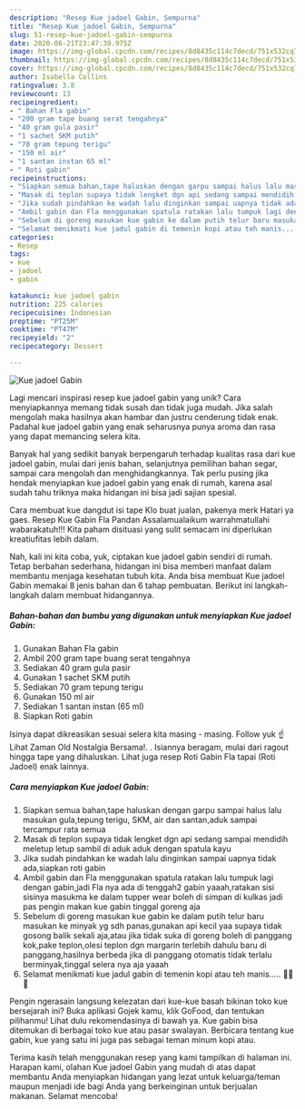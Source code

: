 ```yaml
---
description: "Resep Kue jadoel Gabin, Sempurna"
title: "Resep Kue jadoel Gabin, Sempurna"
slug: 51-resep-kue-jadoel-gabin-sempurna
date: 2020-06-21T23:47:39.975Z
image: https://img-global.cpcdn.com/recipes/8d8435c114c7decd/751x532cq70/kue-jadoel-gabin-foto-resep-utama.jpg
thumbnail: https://img-global.cpcdn.com/recipes/8d8435c114c7decd/751x532cq70/kue-jadoel-gabin-foto-resep-utama.jpg
cover: https://img-global.cpcdn.com/recipes/8d8435c114c7decd/751x532cq70/kue-jadoel-gabin-foto-resep-utama.jpg
author: Isabella Collins
ratingvalue: 3.8
reviewcount: 13
recipeingredient:
- " Bahan Fla gabin"
- "200 gram tape buang serat tengahnya"
- "40 gram gula pasir"
- "1 sachet SKM putih"
- "70 gram tepung terigu"
- "150 ml air"
- "1 santan instan 65 ml"
- " Roti gabin"
recipeinstructions:
- "Siapkan semua bahan,tape haluskan dengan garpu sampai halus lalu masukan gula,tepung terigu, SKM, air dan santan,aduk sampai tercampur rata semua"
- "Masak di teplon supaya tidak lengket dgn api sedang sampai mendidih meletup letup sambil di aduk aduk dengan spatula kayu"
- "Jika sudah pindahkan ke wadah lalu dinginkan sampai uapnya tidak ada,siapkan roti gabin"
- "Ambil gabin dan Fla menggunakan spatula ratakan lalu tumpuk lagi dengan gabin,jadi Fla nya ada di tenggah2 gabin yaaah,ratakan sisi sisinya masukma ke dalam tupper wear boleh di simpan di kulkas jadi pas pengin makan kue gabin tinggal goreng aja"
- "Sebelum di goreng masukan kue gabin ke dalam putih telur baru masukan ke minyak yg sdh panas,gunakan api kecil yaa supaya tidak gosong balik sekali aja,atau jika tidak suka di goreng boleh di panggang kok,pake teplon,olesi teplon dgn margarin terlebih dahulu baru di panggang,hasilnya berbeda jika di panggang otomatis tidak terlalu berminyak,tinggal selera nya aja yaaah"
- "Selamat menikmati kue jadul gabin di temenin kopi atau teh manis..... 🥰🥰🥰"
categories:
- Resep
tags:
- kue
- jadoel
- gabin

katakunci: kue jadoel gabin 
nutrition: 225 calories
recipecuisine: Indonesian
preptime: "PT25M"
cooktime: "PT47M"
recipeyield: "2"
recipecategory: Dessert

---
```



![Kue jadoel Gabin](https://img-global.cpcdn.com/recipes/8d8435c114c7decd/751x532cq70/kue-jadoel-gabin-foto-resep-utama.jpg)

Lagi mencari inspirasi resep kue jadoel gabin yang unik? Cara menyiapkannya memang tidak susah dan tidak juga mudah. Jika salah mengolah maka hasilnya akan hambar dan justru cenderung tidak enak. Padahal kue jadoel gabin yang enak seharusnya punya aroma dan rasa yang dapat memancing selera kita.

Banyak hal yang sedikit banyak berpengaruh terhadap kualitas rasa dari kue jadoel gabin, mulai dari jenis bahan, selanjutnya pemilihan bahan segar, sampai cara mengolah dan menghidangkannya. Tak perlu pusing jika hendak menyiapkan kue jadoel gabin yang enak di rumah, karena asal sudah tahu triknya maka hidangan ini bisa jadi sajian spesial.

Cara membuat kue dangdut isi tape Klo buat jualan, pakenya merk Hatari ya gaes. Resep Kue Gabin Fla Pandan Assalamualaikum warrahmatullahi wabarakatuh!!! Kita paham disituasi yang sulit semacam ini diperlukan kreatiufitas lebih dalam.


Nah, kali ini kita coba, yuk, ciptakan kue jadoel gabin sendiri di rumah. Tetap berbahan sederhana, hidangan ini bisa memberi manfaat dalam membantu menjaga kesehatan tubuh kita. Anda bisa membuat Kue jadoel Gabin memakai 8 jenis bahan dan 6 tahap pembuatan. Berikut ini langkah-langkah dalam membuat hidangannya.

<!--inarticleads1-->

##### Bahan-bahan dan bumbu yang digunakan untuk menyiapkan Kue jadoel Gabin:

1. Gunakan  Bahan Fla gabin
1. Ambil 200 gram tape buang serat tengahnya
1. Sediakan 40 gram gula pasir
1. Gunakan 1 sachet SKM putih
1. Sediakan 70 gram tepung terigu
1. Gunakan 150 ml air
1. Sediakan 1 santan instan (65 ml)
1. Siapkan  Roti gabin


Isinya dapat dikreasikan sesuai selera kita masing - masing. Follow yuk ☝ Lihat Zaman Old Nostalgia Bersama!. . Isiannya beragam, mulai dari ragout hingga tape yang dihaluskan. Lihat juga resep Roti Gabin Fla tapai (Roti Jadoel) enak lainnya. 

<!--inarticleads2-->

##### Cara menyiapkan Kue jadoel Gabin:

1. Siapkan semua bahan,tape haluskan dengan garpu sampai halus lalu masukan gula,tepung terigu, SKM, air dan santan,aduk sampai tercampur rata semua
1. Masak di teplon supaya tidak lengket dgn api sedang sampai mendidih meletup letup sambil di aduk aduk dengan spatula kayu
1. Jika sudah pindahkan ke wadah lalu dinginkan sampai uapnya tidak ada,siapkan roti gabin
1. Ambil gabin dan Fla menggunakan spatula ratakan lalu tumpuk lagi dengan gabin,jadi Fla nya ada di tenggah2 gabin yaaah,ratakan sisi sisinya masukma ke dalam tupper wear boleh di simpan di kulkas jadi pas pengin makan kue gabin tinggal goreng aja
1. Sebelum di goreng masukan kue gabin ke dalam putih telur baru masukan ke minyak yg sdh panas,gunakan api kecil yaa supaya tidak gosong balik sekali aja,atau jika tidak suka di goreng boleh di panggang kok,pake teplon,olesi teplon dgn margarin terlebih dahulu baru di panggang,hasilnya berbeda jika di panggang otomatis tidak terlalu berminyak,tinggal selera nya aja yaaah
1. Selamat menikmati kue jadul gabin di temenin kopi atau teh manis..... 🥰🥰🥰


Pengin ngerasain langsung kelezatan dari kue-kue basah bikinan toko kue bersejarah ini? Buka aplikasi Gojek kamu, klik GoFood, dan tentukan pilihanmu! Lihat dulu rekomendasinya di bawah ya. Kue gabin bisa ditemukan di berbagai toko kue atau pasar swalayan. Berbicara tentang kue gabin, kue yang satu ini juga pas sebagai teman minum kopi atau. 

Terima kasih telah menggunakan resep yang kami tampilkan di halaman ini. Harapan kami, olahan Kue jadoel Gabin yang mudah di atas dapat membantu Anda menyiapkan hidangan yang lezat untuk keluarga/teman maupun menjadi ide bagi Anda yang berkeinginan untuk berjualan makanan. Selamat mencoba!
